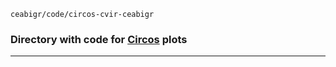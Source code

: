 `ceabigr/code/circos-cvir-ceabigr`

### Directory with code for [Circos](http://circos.ca/) plots

---